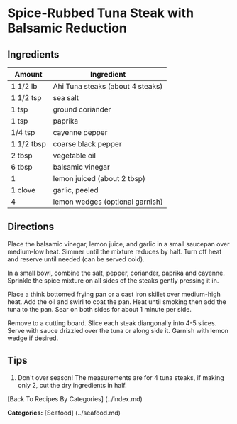 Spice-Rubbed Tuna Steak with Balsamic Reduction
=======

Ingredients
-----------

Amount     | Ingredient
---------- | ---------------------
1 1/2 lb   | Ahi Tuna steaks (about 4 steaks)
1 1/2 tsp  | sea salt
1 tsp      | ground coriander
1 tsp      | paprika
1/4 tsp    | cayenne pepper
1 1/2 tbsp | coarse black pepper
2 tbsp     | vegetable oil
6 tbsp     | balsamic vinegar
1          | lemon juiced (about 2 tbsp)
1 clove    | garlic, peeled
4          | lemon wedges (optional garnish)

Directions
----------

Place the balsamic vinegar, lemon juice, and garlic in a small saucepan over medium-low heat.  Simmer until the mixture reduces by half.  Turn off heat and reserve until needed (can be served cold).  

In a small bowl, combine the salt, pepper, coriander, paprika and cayenne.  Sprinkle the spice mixture on all sides of the steaks gently pressing it in.  

Place a think bottomed frying pan or a cast iron skillet over medium-high heat.  Add the oil and swirl to coat the pan.  Heat until smoking then add the tuna to the pan.  Sear on both sides for about 1 minute per side.  

Remove to a cutting board.  Slice each steak diangonally into 4-5 slices.  Serve with sauce drizzled over the tuna or along side it.  Garnish with lemon wedge if desired.

Tips
----

1.  Don't over season!  The measurements are for 4 tuna steaks, if making only 2, cut the dry ingredients in half.


[Back To Recipes By Categories] (../index.md)

**Categories:** [Seafood] (../seafood.md)
